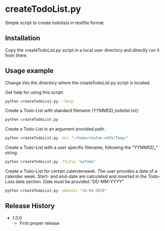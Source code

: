 # createTodoList.py

Simple script to create todolists in textfile format.

## Installation

Copy the createTodoList.py script in a local user directory and directly run it
 from there.

## Usage example

Change into the directory where the createTodoList.py script is located.

Get help for using this script:

```sh
python createTodoList.py --help
```

Create a Todo-List with standard filename (YYMMDD_todolist.txt):

```sh
python createTodoList.py
```

Create a Todo-List in an argument provided path.

```sh
python createTodoList.py -dir "~/home/stefan-e495/Temp/"
```

Create a Todo-List with a user specific filename, following the "YYMMDD_" string.

```sh
python createTodoList.py -ftitle "myTodo"
```

Create a Todo-List for certain calenderweek. The user provides a date of a calender week. Start- and end-date are calculated and inserted in the Todo-Lists date section. Date must be provided "DD-MM-YYYY"

```sh
python createTodoList.py -datestr "24-04-2020"
```

## Release History

* 1.0.0
  * First proper release
